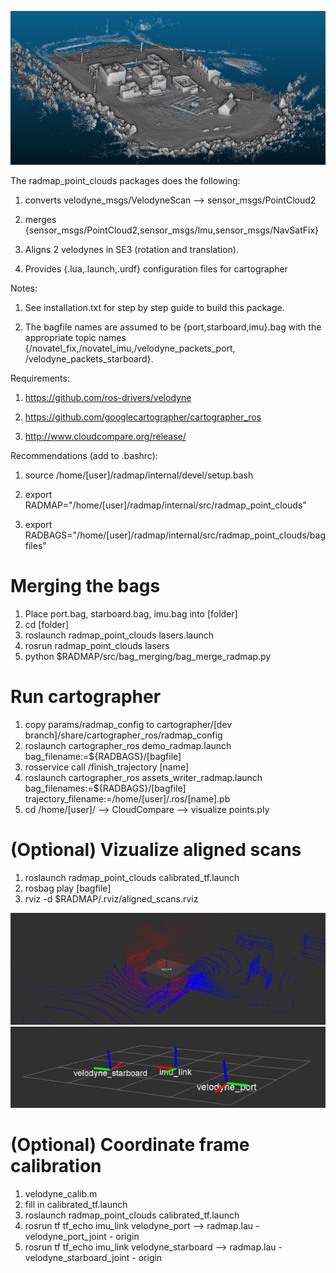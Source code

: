 ![Alt text](images/example_cloud.png?raw=true "Title")


The radmap_point_clouds packages does the following:

1. converts velodyne_msgs/VelodyneScan --> sensor_msgs/PointCloud2

2. merges {sensor_msgs/PointCloud2,sensor_msgs/Imu,sensor_msgs/NavSatFix}

3. Aligns 2 velodynes in SE3 (rotation and translation). 

4. Provides {.lua,.launch,.urdf} configuration files for cartographer

Notes:

1. See installation.txt for step by step guide to build this package.

2. The bagfile names are assumed to be {port,starboard,imu}.bag with the appropriate topic names {/novatel_fix,/novatel_imu,/velodyne_packets_port, /velodyne_packets_starboard}.

Requirements:

1. https://github.com/ros-drivers/velodyne

2. https://github.com/googlecartographer/cartographer_ros

3. http://www.cloudcompare.org/release/

Recommendations (add to .bashrc):

1. source /home/[user]/radmap/internal/devel/setup.bash

2. export RADMAP="/home/[user]/radmap/internal/src/radmap_point_clouds"

3. export RADBAGS="/home/[user]/radmap/internal/src/radmap_point_clouds/bagfiles"

# Merging the bags
1. Place port.bag, starboard.bag, imu.bag into [folder]
2. cd [folder]
3. roslaunch radmap_point_clouds lasers.launch 
4. rosrun radmap_point_clouds lasers 
5. python $RADMAP/src/bag_merging/bag_merge_radmap.py 


# Run cartographer
1. copy params/radmap_config to cartographer/[dev branch]/share/cartographer_ros/radmap_config
2. roslaunch cartographer_ros demo_radmap.launch bag_filename:=${RADBAGS}/[bagfile]
3. rosservice call /finish_trajectory [name]
4. roslaunch cartographer_ros assets_writer_radmap.launch bag_filenames:=${RADBAGS}/[bagfile] trajectory_filename:=/home/[user]/.ros/[name].pb
5. cd /home/[user]/ --> CloudCompare --> visualize points.ply

# (Optional) Vizualize aligned scans
1. roslaunch radmap_point_clouds calibrated_tf.launch
2. rosbag play [bagfile]
3. rviz -d  $RADMAP/.rviz/aligned_scans.rviz


![Alt text](images/aligned_scans.png?raw=true "Title")
![Alt text](images/coord_frames.png?raw=true "Title")

# (Optional) Coordinate frame calibration
1. velodyne_calib.m
2. fill in calibrated_tf.launch
3. roslaunch radmap_point_clouds calibrated_tf.launch
4. rosrun tf tf_echo imu_link velodyne_port --> radmap.lau - velodyne_port_joint - origin
5. rosrun tf tf_echo imu_link velodyne_starboard --> radmap.lau - velodyne_starboard_joint - origin
